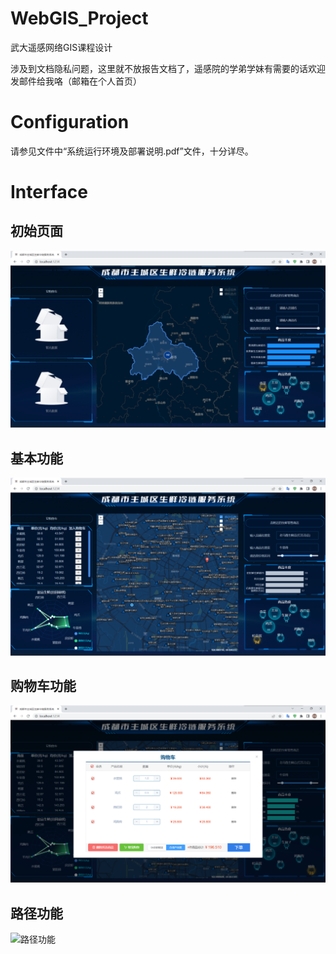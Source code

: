 # WebGIS_Project
武大遥感网络GIS课程设计

涉及到文档隐私问题，这里就不放报告文档了，遥感院的学弟学妹有需要的话欢迎发邮件给我咯（邮箱在个人首页）
# Configuration
请参见文件中“系统运行环境及部署说明.pdf”文件，十分详尽。
# Interface
## 初始页面
![初始页面](start.png)
## 基本功能
![基本功能](first.png)
## 购物车功能
![购物车功能](more.png)
## 路径功能
![路径功能](further.png)
